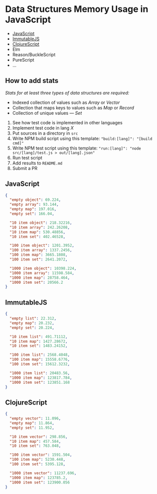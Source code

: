 # Data Structures Memory Usage in JavaScript

- [JavaScript](#javascript)
- [ImmutableJS](#immutablejs)
- [ClojureScript](#clojurescript)
- Elm
- Reason/BuckleScript
- PureScript
- ...

## How to add stats

_Stats for at least three types of data structures are required:_
- Indexed collection of values such as _Array_ or _Vector_
- Collection that maps keys to values such as _Map_ or _Record_
- Collection of unique values — _Set_


1. See how test code is implemented in other languages
2. Implement test code in lang _X_
3. Put sources in a directory in `src`
4. Write NPM build script using this template: `"build:[lang]": "[build cmd]"`
5. Write NPM test script using this template: `"run:[lang]": "node src/[lang]/test.js > out/[lang].json"`
6. Run test script
7. Add results to `README.md`
8. Submit a PR

## JavaScript
```json
{
  "empty object": 69.224,
  "empty array": 93.144,
  "empty map": 197.016,
  "empty set": 166.04,

  "10 item object": 218.32216,
  "10 item array": 242.26208,
  "10 item map": 530.48856,
  "10 item set": 402.46528,

  "100 item object": 1201.3952,
  "100 item array": 1337.2456,
  "100 item map": 3665.1808,
  "100 item set": 2641.2072,

  "1000 item object": 10398.224,
  "1000 item array": 11598.584,
  "1000 item map": 28758.464,
  "1000 item set": 20566.2
}
```

## ImmutableJS
```json
{
  "empty list": 22.312,
  "empty map": 20.232,
  "empty set": 20.224,

  "10 item list": 491.71112,
  "10 item map": 1427.28672,
  "10 item set": 1483.24152,

  "100 item list": 2568.4048,
  "100 item map": 15558.6776,
  "100 item set": 15612.3232,

  "1000 item list": 20483.56,
  "1000 item map": 123817.784,
  "1000 item set": 123851.168
}
```

## ClojureScript
```json
{
  "empty vector": 11.096,
  "empty map": 11.864,
  "empty set": 11.952,

  "10 item vector": 298.856,
  "10 item map": 457.584,
  "10 item set": 763.048,

  "100 item vector": 1591.504,
  "100 item map": 5230.448,
  "100 item set": 5395.128,

  "1000 item vector": 11237.696,
  "1000 item map": 123785.2,
  "1000 item set": 123900.056
}
```
